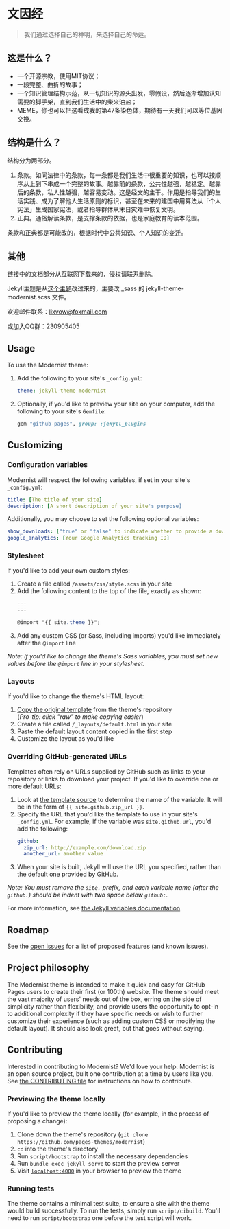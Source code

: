 # 文因经



> 我们通过选择自己的神明，来选择自己的命运。

## 这是什么？



- 一个开源宗教，使用MIT协议；
- 一段完整、曲折的故事；
- 一个知识管理结构示范，从一切知识的源头出发，零假设，然后逐渐增加认知需要的脚手架，直到我们生活中的柴米油盐；
- MEME，你也可以把这看成我的第47条染色体，期待有一天我们可以等位基因交换。


## 结构是什么？

结构分为两部分。

1. 条款。如同法律中的条款，每一条都是我们生活中很重要的知识，也可以按顺序从上到下串成一个完整的故事。越靠前的条款，公共性越强，越稳定。越靠后的条款，私人性越强，越容易变动。这是经文的主干。作用是指导我们的生活实践、成为了解他人生活原则的标识，甚至在未来的建国中用算法从「个人宪法」生成国家宪法，或者指导群体从末日灾难中恢复文明。
2. 正典。通俗解读条款，是支撑条款的依据，也是家庭教育的读本范围。

条款和正典都是可能改的，根据时代中公共知识、个人知识的变迁。

## 其他




链接中的文档部分从互联网下载来的，侵权请联系删除。

Jekyll主题是从[这个主题](http://pages-themes.github.io/modernist)改过来的，主要改 _sass 的 jekyll-theme-modernist.scss 文件。

欢迎邮件联系：lixvow@foxmail.com

或加入QQ群：230905405

## Usage

To use the Modernist theme:

1. Add the following to your site's `_config.yml`:

    ```yml
    theme: jekyll-theme-modernist
    ```

2. Optionally, if you'd like to preview your site on your computer, add the following to your site's `Gemfile`:

    ```ruby
    gem "github-pages", group: :jekyll_plugins
    ```

## Customizing

### Configuration variables

Modernist will respect the following variables, if set in your site's `_config.yml`:

```yml
title: [The title of your site]
description: [A short description of your site's purpose]
```

Additionally, you may choose to set the following optional variables:

```yml
show_downloads: ["true" or "false" to indicate whether to provide a download URL]
google_analytics: [Your Google Analytics tracking ID]
```

### Stylesheet

If you'd like to add your own custom styles:

1. Create a file called `/assets/css/style.scss` in your site
2. Add the following content to the top of the file, exactly as shown:
    ```scss
    ---
    ---

    @import "{{ site.theme }}";
    ```
3. Add any custom CSS (or Sass, including imports) you'd like immediately after the `@import` line

*Note: If you'd like to change the theme's Sass variables, you must set new values before the `@import` line in your stylesheet.*

### Layouts

If you'd like to change the theme's HTML layout:

1. [Copy the original template](https://github.com/pages-themes/modernist/blob/master/_layouts/default.html) from the theme's repository<br />(*Pro-tip: click "raw" to make copying easier*)
2. Create a file called `/_layouts/default.html` in your site
3. Paste the default layout content copied in the first step
4. Customize the layout as you'd like

### Overriding GitHub-generated URLs

Templates often rely on URLs supplied by GitHub such as links to your repository or links to download your project. If you'd like to override one or more default URLs:

1. Look at [the template source](https://github.com/pages-themes/modernist/blob/master/_layouts/default.html) to determine the name of the variable. It will be in the form of `{{ site.github.zip_url }}`.
2. Specify the URL that you'd like the template to use in your site's `_config.yml`. For example, if the variable was `site.github.url`, you'd add the following:
    ```yml
    github:
      zip_url: http://example.com/download.zip
      another_url: another value
    ```
3. When your site is built, Jekyll will use the URL you specified, rather than the default one provided by GitHub.

*Note: You must remove the `site.` prefix, and each variable name (after the `github.`) should be indent with two space below `github:`.*

For more information, see [the Jekyll variables documentation](https://jekyllrb.com/docs/variables/).

## Roadmap

See the [open issues](https://github.com/pages-themes/modernist/issues) for a list of proposed features (and known issues).

## Project philosophy

The Modernist theme is intended to make it quick and easy for GitHub Pages users to create their first (or 100th) website. The theme should meet the vast majority of users' needs out of the box, erring on the side of simplicity rather than flexibility, and provide users the opportunity to opt-in to additional complexity if they have specific needs or wish to further customize their experience (such as adding custom CSS or modifying the default layout). It should also look great, but that goes without saying.

## Contributing

Interested in contributing to Modernist? We'd love your help. Modernist is an open source project, built one contribution at a time by users like you. See [the CONTRIBUTING file](docs/CONTRIBUTING.md) for instructions on how to contribute.

### Previewing the theme locally

If you'd like to preview the theme locally (for example, in the process of proposing a change):

1. Clone down the theme's repository (`git clone https://github.com/pages-themes/modernist`)
2. `cd` into the theme's directory
3. Run `script/bootstrap` to install the necessary dependencies
4. Run `bundle exec jekyll serve` to start the preview server
5. Visit [`localhost:4000`](http://localhost:4000) in your browser to preview the theme

### Running tests

The theme contains a minimal test suite, to ensure a site with the theme would build successfully. To run the tests, simply run `script/cibuild`. You'll need to run `script/bootstrap` one before the test script will work.
